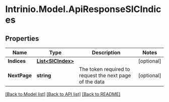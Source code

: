# Intrinio.Model.ApiResponseSICIndices
## Properties

Name | Type | Description | Notes
------------ | ------------- | ------------- | -------------
**Indices** | [**List&lt;SICIndex&gt;**](SICIndex.md) |  | [optional] 
**NextPage** | **string** | The token required to request the next page of the data | [optional] 

[[Back to Model list]](../README.md#documentation-for-models) [[Back to API list]](../README.md#documentation-for-api-endpoints) [[Back to README]](../README.md)

